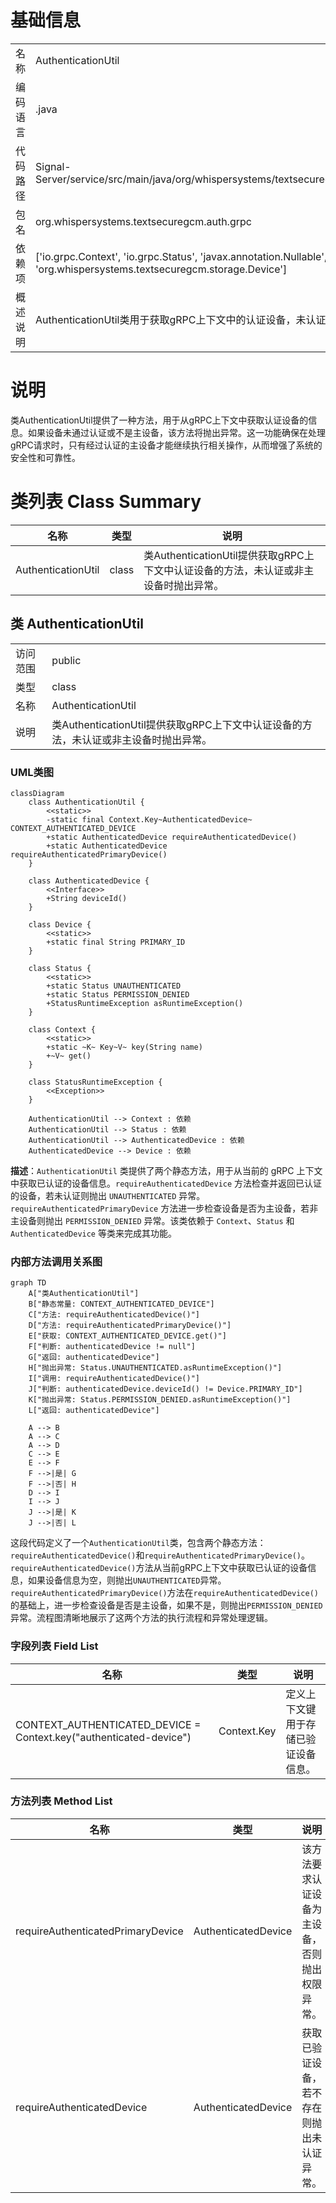 # 基础信息

|      |      |
|------|------|
| 名称 | AuthenticationUtil |
| 编码语言 | .java |
| 代码路径 | Signal-Server/service/src/main/java/org/whispersystems/textsecuregcm/auth/grpc/AuthenticationUtil.java |
| 包名 | org.whispersystems.textsecuregcm.auth.grpc |
| 依赖项 | ['io.grpc.Context', 'io.grpc.Status', 'javax.annotation.Nullable', 'org.whispersystems.textsecuregcm.storage.Device'] |
| 概述说明 | AuthenticationUtil类用于获取gRPC上下文中的认证设备，未认证或非主设备时抛出异常。 |

# 说明

类AuthenticationUtil提供了一种方法，用于从gRPC上下文中获取认证设备的信息。如果设备未通过认证或不是主设备，该方法将抛出异常。这一功能确保在处理gRPC请求时，只有经过认证的主设备才能继续执行相关操作，从而增强了系统的安全性和可靠性。

# 类列表 Class Summary

| 名称   | 类型  | 说明 |
|-------|------|-------------|
| AuthenticationUtil | class | 类AuthenticationUtil提供获取gRPC上下文中认证设备的方法，未认证或非主设备时抛出异常。 |



## 类 AuthenticationUtil

|      |      |
|------|------|
| 访问范围 | public |
| 类型 | class |
| 名称 | AuthenticationUtil |
| 说明 | 类AuthenticationUtil提供获取gRPC上下文中认证设备的方法，未认证或非主设备时抛出异常。 |


### UML类图

```mermaid
classDiagram
    class AuthenticationUtil {
        <<static>>
        -static final Context.Key~AuthenticatedDevice~ CONTEXT_AUTHENTICATED_DEVICE
        +static AuthenticatedDevice requireAuthenticatedDevice()
        +static AuthenticatedDevice requireAuthenticatedPrimaryDevice()
    }

    class AuthenticatedDevice {
        <<Interface>>
        +String deviceId()
    }

    class Device {
        <<static>>
        +static final String PRIMARY_ID
    }

    class Status {
        <<static>>
        +static Status UNAUTHENTICATED
        +static Status PERMISSION_DENIED
        +StatusRuntimeException asRuntimeException()
    }

    class Context {
        <<static>>
        +static ~K~ Key~V~ key(String name)
        +~V~ get()
    }

    class StatusRuntimeException {
        <<Exception>>
    }

    AuthenticationUtil --> Context : 依赖
    AuthenticationUtil --> Status : 依赖
    AuthenticationUtil --> AuthenticatedDevice : 依赖
    AuthenticatedDevice --> Device : 依赖
```

**描述**：`AuthenticationUtil` 类提供了两个静态方法，用于从当前的 gRPC 上下文中获取已认证的设备信息。`requireAuthenticatedDevice` 方法检查并返回已认证的设备，若未认证则抛出 `UNAUTHENTICATED` 异常。`requireAuthenticatedPrimaryDevice` 方法进一步检查设备是否为主设备，若非主设备则抛出 `PERMISSION_DENIED` 异常。该类依赖于 `Context`、`Status` 和 `AuthenticatedDevice` 等类来完成其功能。


### 内部方法调用关系图

```mermaid
graph TD
    A["类AuthenticationUtil"]
    B["静态常量: CONTEXT_AUTHENTICATED_DEVICE"]
    C["方法: requireAuthenticatedDevice()"]
    D["方法: requireAuthenticatedPrimaryDevice()"]
    E["获取: CONTEXT_AUTHENTICATED_DEVICE.get()"]
    F["判断: authenticatedDevice != null"]
    G["返回: authenticatedDevice"]
    H["抛出异常: Status.UNAUTHENTICATED.asRuntimeException()"]
    I["调用: requireAuthenticatedDevice()"]
    J["判断: authenticatedDevice.deviceId() != Device.PRIMARY_ID"]
    K["抛出异常: Status.PERMISSION_DENIED.asRuntimeException()"]
    L["返回: authenticatedDevice"]

    A --> B
    A --> C
    A --> D
    C --> E
    E --> F
    F -->|是| G
    F -->|否| H
    D --> I
    I --> J
    J -->|是| K
    J -->|否| L
```

这段代码定义了一个`AuthenticationUtil`类，包含两个静态方法：`requireAuthenticatedDevice()`和`requireAuthenticatedPrimaryDevice()`。`requireAuthenticatedDevice()`方法从当前gRPC上下文中获取已认证的设备信息，如果设备信息为空，则抛出`UNAUTHENTICATED`异常。`requireAuthenticatedPrimaryDevice()`方法在`requireAuthenticatedDevice()`的基础上，进一步检查设备是否是主设备，如果不是，则抛出`PERMISSION_DENIED`异常。流程图清晰地展示了这两个方法的执行流程和异常处理逻辑。

### 字段列表 Field List

| 名称  | 类型  | 说明 |
|-------|-------|------|
| CONTEXT_AUTHENTICATED_DEVICE = Context.key("authenticated-device") | Context.Key<AuthenticatedDevice> | 定义上下文键用于存储已验证设备信息。 |

### 方法列表 Method List

| 名称  | 类型  | 说明 |
|-------|-------|------|
| requireAuthenticatedPrimaryDevice | AuthenticatedDevice | 该方法要求认证设备为主设备，否则抛出权限异常。 |
| requireAuthenticatedDevice | AuthenticatedDevice | 获取已验证设备，若不存在则抛出未认证异常。 |




